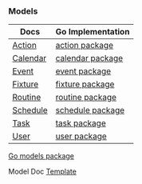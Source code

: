 ### Models

| Docs                    | Go Implementation                                                        |
| ----------------------- | ------------------------------------------------------------------------ |
| [Action](action.md)     | [action package](https://github.com/elos/models/tree/master/action)      |
| [Calendar](calendar.md) | [calendar package](https://github.com/elos/models/tree/master/calendar)  |
| [Event](event.md)       | [event package](https://github.com/elos/models/tree/master/event)        |
| [Fixture](fixture.md)   | [fixture package](https://github.com/elos/models/tree/master/fixture)    |
| [Routine](routine.md)   | [routine package](https://github.com/elos/models/tree/master/routine)    |
| [Schedule](schedule.md) | [schedule package](https://github.com/elos/models/tree/master/schedule)  |
| [Task](task.md)         | [task package](https://github.com/elos/models/tree/master/task)          |
| [User](user.md)         | [user package](https://github.com/elos/models/tree/master/user)          |


[Go models package](https://github.com/elos/models)

Model Doc [Template](template.md)
